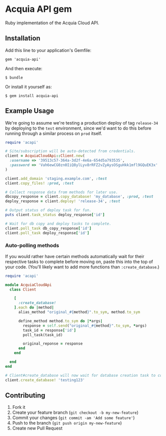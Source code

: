 # Acquia API gem

Ruby implementation of the Acquia Cloud API.

## Installation

Add this line to your application's Gemfile:

    gem 'acquia-api'

And then execute:

    $ bundle

Or install it yourself as: 

    $ gem install acquia-api

## Example Usage

We're going to assume we're testing a production deploy of tag
`release-34` by deploying to the `test` environment, since we'd want to
do this before running through a similar process on `prod` itself.

```rb
require 'acapi'

# Site/subscription will be auto-detected from credentials.
client = AcquiaCloudApi::Client.new(
  :username => '39513c57-364a-3d2f-4e6a-654d5a793535',
  :password => 'Vah6ewCG0zn0IiQ8ylLyv8rRFZ2vZyAysOSguHkk1mfl9GQuEK3x'
)

client.add_domain 'staging.example.com', :test
client.copy_files! :prod, :test

# Collect response data from methods for later use.
dbcopy_response = client.copy_database! 'my_database', :prod, :test
deploy_response = client.deploy! 'release-34', :test

# Output status of deploy task for fun.
puts client.task_status deploy_response['id']

# Wait for db copy and deploy tasks to complete.
client.poll_task db_copy_response['id']
client.poll_task deploy_response['id']
```

### Auto-polling methods

If you would rather have certain methods automatically wait for their
respective tasks to complete before moving on, paste this into the top
of your code. (You'll likely want to add more functions than
`:create_database`.)

```rb
require 'acapi'

module AcquiaCloudApi
  class Client

    [
      :create_database!
    ].each do |method|
      alias_method "original_#{method}".to_sym, method.to_sym

      define_method method.to_sym do |*args|
        response = self.send("original_#{method}".to_sym, *args)
        task_id = response['id']
        poll_task(task_id)

        original_reponse = response
      end
    end

  end
end

# Client#create_database will now wait for database creation task to complete.
client.create_database! 'testing123'

```

## Contributing

1. Fork it
2. Create your feature branch (`git checkout -b my-new-feature`)
3. Commit your changes (`git commit -am 'Add some feature'`)
4. Push to the branch (`git push origin my-new-feature`)
5. Create new Pull Request
